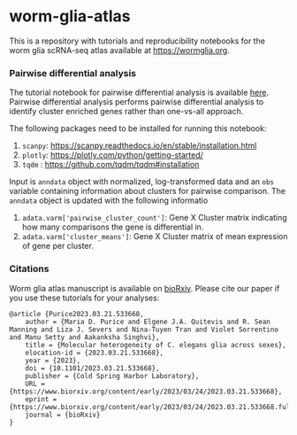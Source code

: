 # worm-glia-atlas
This is a repository with tutorials and reproducibility notebooks for the worm glia scRNA-seq atlas available at https://wormglia.org.

### Pairwise differential analysis 
The tutorial notebook for pairwise differential analysis is available [here](https://github.com/settylab/worm-glia-atlas/blob/main/notebooks/pairwise-differential-results.ipynb).
Pairwise differential analysis performs pairwise differential analysis to identify cluster enriched genes rather than one-vs-all approach. 

The following packages need to be installed for running this notebook:
1. `scanpy`: https://scanpy.readthedocs.io/en/stable/installation.html
2. `plotly`: https://plotly.com/python/getting-started/
3. `tqdm` : https://github.com/tqdm/tqdm#installation

Input is `anndata` object with normalized, log-transformed data and an `obs` variable containing information about clusters for pairwise comparison. The `anndata` object is updated with the following informatio
1. `adata.varm['pairwise_cluster_count']`: Gene X Cluster matrix indicating how many comparisons the gene is differential in.
2. `adata.varm['cluster_means']`: Gene X Cluster matrix of mean expression of gene per cluster.

### Citations
Worm glia atlas manuscript is available on [bioRxiv](https://www.biorxiv.org/content/10.1101/2023.03.21.533668v1). Please cite our paper if you use these tutorials for your analyses:

```
@article {Purice2023.03.21.533668,
	author = {Maria D. Purice and Elgene J.A. Quitevis and R. Sean Manning and Liza J. Severs and Nina-Tuyen Tran and Violet Sorrentino and Manu Setty and Aakanksha Singhvi},
	title = {Molecular heterogeneity of C. elegans glia across sexes},
	elocation-id = {2023.03.21.533668},
	year = {2023},
	doi = {10.1101/2023.03.21.533668},
	publisher = {Cold Spring Harbor Laboratory},
	URL = {https://www.biorxiv.org/content/early/2023/03/24/2023.03.21.533668},
	eprint = {https://www.biorxiv.org/content/early/2023/03/24/2023.03.21.533668.full.pdf},
	journal = {bioRxiv}
}

```

